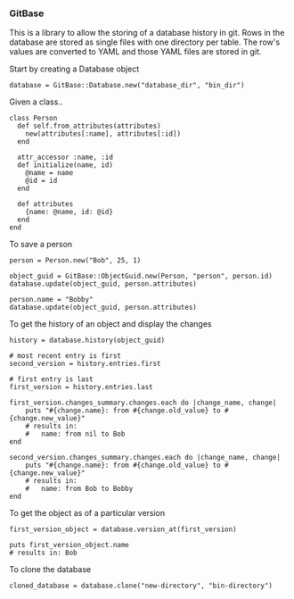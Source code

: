 ### GitBase

This is a library to allow the storing of a database history
in git. Rows in the database are stored as single files with
one directory per table. The row's values are converted to
YAML and those YAML files are stored in git.

Start by creating a Database object

```
database = GitBase::Database.new("database_dir", "bin_dir")
```

Given a class..

```
class Person
  def self.from_attributes(attributes)
    new(attributes[:name], attributes[:id])
  end

  attr_accessor :name, :id
  def initialize(name, id)
    @name = name
    @id = id
  end

  def attributes
    {name: @name, id: @id}
  end
end
```

To save a person

```
person = Person.new("Bob", 25, 1)

object_guid = GitBase::ObjectGuid.new(Person, "person", person.id)
database.update(object_guid, person.attributes)

person.name = "Bobby"
database.update(object_guid, person.attributes)
```

To get the history of an object and display the changes

```
history = database.history(object_guid)

# most recent entry is first
second_version = history.entries.first  

# first entry is last
first_version = history.entries.last

first_version.changes_summary.changes.each do |change_name, change|
    puts "#{change.name}: from #{change.old_value} to #{change.new_value}"
    # results in:
    #   name: from nil to Bob
end

second_version.changes_summary.changes.each do |change_name, change|
    puts "#{change.name}: from #{change.old_value} to #{change.new_value}"
    # results in:
    #   name: from Bob to Bobby
end
```

To get the object as of a particular version

```
first_version_object = database.version_at(first_version)

puts first_version_object.name
# results in: Bob
```

To clone the database

```
cloned_database = database.clone("new-directory", "bin-directory")
```